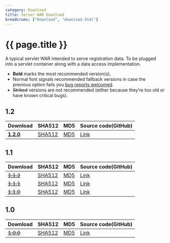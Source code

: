 ```yaml
---
category: Download
title: Server WAR Download
breadcrums: ["Download", "download.html"]
---
```


# {{ page.title }}

A typical servlet WAR intended to serve registration data. To be plugged into a servlet container along with a data access implementation.

- **Bold** marks the most recommended version(s).
- Normal font signals recommended fallback versions in case the previous option fails you [bug reports welcomed](https://github.com/NICMx/rdap-server/issues).
- ~~Striked~~ versions are not recommended (either because they’re too old or have known critical bugs).

## 1.2

|Download |SHA512    |MD5    |Source code(GitHub)|
|:--------|:---------|:------|:---------|
|[**1.2.0**](https://github.com/NICMx/releases/raw/master/RedDog/rdap-server-1.2.0.war)|[SHA512](https://github.com/NICMx/releases/raw/master/RedDog/rdap-server-1.2.0.war.sha)|[MD5](https://github.com/NICMx/releases/raw/master/RedDog/rdap-server-1.2.0.war.md5)|[Link](https://github.com/NICMx/rdap-server/tree/v1.2.0)|

## 1.1

|Download |SHA512    |MD5    |Source code(GitHub)|
|:--------|:---------|:------|:---------|
|[~~1.1.2~~](https://github.com/NICMx/releases/raw/master/RedDog/rdap-server-1.1.2.war)|[SHA512](https://github.com/NICMx/releases/raw/master/RedDog/rdap-server-1.1.2.war.sha)|[MD5](https://github.com/NICMx/releases/raw/master/RedDog/rdap-server-1.1.2.war.md5)|[Link](https://github.com/NICMx/rdap-server/tree/v1.1.2)|
|[~~1.1.1~~](https://github.com/NICMx/releases/raw/master/RedDog/rdap-server-1.1.1.war)|[SHA512](https://github.com/NICMx/releases/raw/master/RedDog/rdap-server-1.1.1.war.sha)|[MD5](https://github.com/NICMx/releases/raw/master/RedDog/rdap-server-1.1.1.war.md5)|[Link](https://github.com/NICMx/rdap-server/tree/v1.1.1)|
|[~~1.1.0~~](https://github.com/NICMx/releases/raw/master/RedDog/rdap-server-1.1.0.war)|[SHA512](https://github.com/NICMx/releases/raw/master/RedDog/rdap-server-1.1.0.war.sha)|[MD5](https://github.com/NICMx/releases/raw/master/RedDog/rdap-server-1.1.0.war.md5)|[Link](https://github.com/NICMx/rdap-server/tree/v1.1.0)|

## 1.0

|Download |SHA512    |MD5    |Source code(GitHub)|
|:--------|:---------|:------|:---------|
|[~~1.0.0~~](https://github.com/NICMx/releases/raw/master/RedDog/rdap-server-1.0.war)|[SHA512](https://github.com/NICMx/releases/raw/master/RedDog/rdap-server-1.0.sha)|[MD5](https://github.com/NICMx/releases/raw/master/RedDog/rdap-server-1.0.md5)|[Link](https://github.com/NICMx/rdap-server/tree/v1.0.0)|

